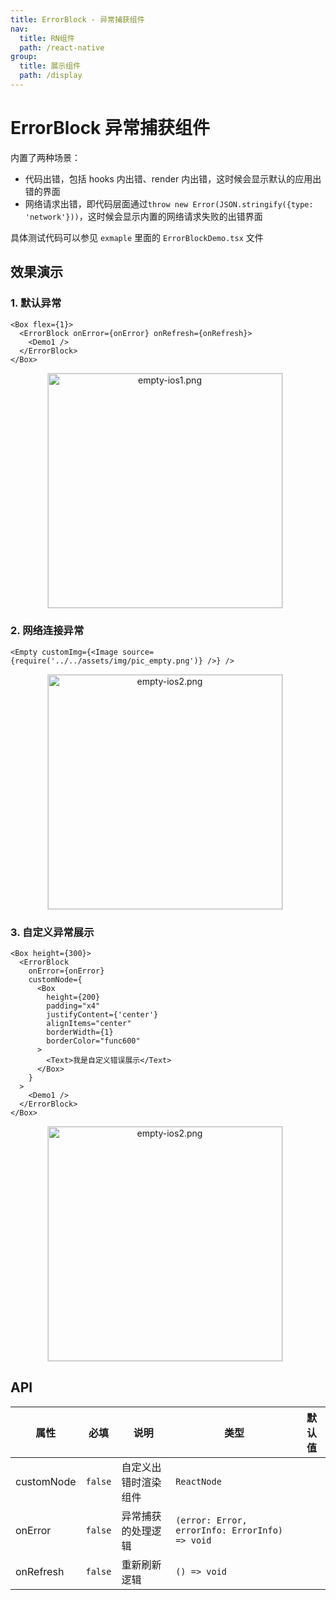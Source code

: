 ```yaml
---
title: ErrorBlock - 异常捕获组件
nav:
  title: RN组件
  path: /react-native
group:
  title: 展示组件
  path: /display
---
```


# ErrorBlock 异常捕获组件

内置了两种场景：

- 代码出错，包括 hooks 内出错、render 内出错，这时候会显示默认的应用出错的界面
- 网络请求出错，即代码层面通过`throw new Error(JSON.stringify({type: 'network'}))`，这时候会显示内置的网络请求失败的出错界面

具体测试代码可以参见 `exmaple` 里面的 `ErrorBlockDemo.tsx` 文件

## 效果演示

### 1. 默认异常

```tsx | pure
<Box flex={1}>
  <ErrorBlock onError={onError} onRefresh={onRefresh}>
    <Demo1 />
  </ErrorBlock>
</Box>
```

<center>
  <figure>
    <img
      alt="empty-ios1.png"
      src="https://td-dev-public.oss-cn-hangzhou.aliyuncs.com/maoyes-app/1643165357318249571.png"
      style="width: 375px; margin-right: 10px; border: 1px solid #ddd;"
    />
  </figure>
</center>

### 2. 网络连接异常

```tsx | pure
<Empty customImg={<Image source={require('../../assets/img/pic_empty.png')} />} />
```

<center>
  <figure>
    <img
      alt="empty-ios2.png"
      src="https://td-dev-public.oss-cn-hangzhou.aliyuncs.com/maoyes-app/1643165225985160065.png"
      style="width: 375px; margin-right: 10px; border: 1px solid #ddd;"
    />
  </figure>
</center>

### 3. 自定义异常展示

```tsx | pure
<Box height={300}>
  <ErrorBlock
    onError={onError}
    customNode={
      <Box
        height={200}
        padding="x4"
        justifyContent={'center'}
        alignItems="center"
        borderWidth={1}
        borderColor="func600"
      >
        <Text>我是自定义错误展示</Text>
      </Box>
    }
  >
    <Demo1 />
  </ErrorBlock>
</Box>
```

<center>
  <figure>
    <img
      alt="empty-ios2.png"
      src="https://td-dev-public.oss-cn-hangzhou.aliyuncs.com/maoyes-app/1643165587210140943.png"
      style="width: 375px; margin-right: 10px; border: 1px solid #ddd;"
    />
  </figure>
</center>

## API

| 属性       | 必填    | 说明                 | 类型                                           | 默认值 |
| ---------- | ------- | -------------------- | ---------------------------------------------- | ------ |
| customNode | `false` | 自定义出错时渲染组件 | `ReactNode`                                    |        |
| onError    | `false` | 异常捕获的处理逻辑   | `(error: Error, errorInfo: ErrorInfo) => void` |        |
| onRefresh  | `false` | 重新刷新逻辑         | `() => void`                                   |        |
